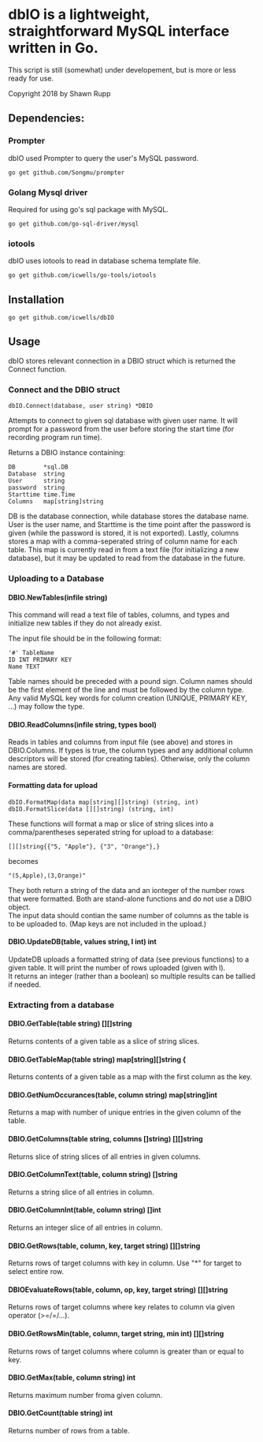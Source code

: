 # dbIO is a lightweight, straightforward MySQL interface written in Go.  
This script is still (somewhat) under developement, but is more or less ready for use.  

Copyright 2018 by Shawn Rupp

## Dependencies:  

### Prompter  
dbIO used Prompter to query the user's MySQL password.  

	go get github.com/Songmu/prompter  

### Golang Mysql driver
Required for using go's sql package with MySQL.  

	go get github.com/go-sql-driver/mysql  

### iotools
dbIO uses iotools to read in database schema template file.  

	go get github.com/icwells/go-tools/iotools  

## Installation  

	go get github.com/icwells/dbIO  

## Usage  
dbIO stores relevant connection in a DBIO struct which is returned the Connect function.  

### Connect and the DBIO struct  
	dbIO.Connect(database, user string) *DBIO  

Attempts to connect to given sql database with given user name. It will prompt for a password from 
the user before storing the start time (for recording program run time).  

Returns a DBIO instance containing:  

```
DB        *sql.DB  
Database  string  
User      string  
password  string  
Starttime time.Time  
Columns   map[string]string  
```

DB is the database connection, while database stores the database name. User is the user name, and Starttime 
is the time point after the password is given (while the password is stored, it is not exported). Lastly, columns 
stores a map with a comma-seperated string of column name for each table. This map is currently read in from a 
text file (for initializing a new database), but it may be updated to read from the database in the future.  

### Uploading to a Database 

#### DBIO.NewTables(infile string)  
This command will read a text file of tables, columns, and types and initialize new tables if they do not already exist.  

The input file should be in the following format:  
```
'#' TableName  
ID INT PRIMARY KEY  
Name TEXT
```  

Table names should be preceded with a pound sign. Column names should be the first element of the line and must be 
followed by the column type. Any valid MySQL key words for column creation (UNIQUE, PRIMARY KEY, ...) may follow the type.  

#### DBIO.ReadColumns(infile string, types bool)  
Reads in tables and columns from input file (see above) and stores in DBIO.Columns. If types is true, the column types and 
any additional column descriptors will be stored (for creating tables). Otherwise, only the column names are stored.  

#### Formatting data for upload  
```
dbIO.FormatMap(data map[string][]string) (string, int)  
dbIO.FormatSlice(data [][]string) (string, int)  
```

These functions will format a map or slice of string slices into a comma/parentheses seperated string for upload to a database:  
```
[][]string{{"5, "Apple"}, {"3", "Orange"},}  
```
becomes 
```
"(5,Apple),(3,Orange)"  
```
They both return a string of the data and an ionteger of the number rows that were formatted. Both are stand-alone functions and do not use a DBIO object.  
The input data should contian the same number of columns as the table is to be uploaded to. (Map keys are not included in the upload.)  

#### DBIO.UpdateDB(table, values string, l int) int  

UpdateDB uploads a formatted string of data (see previous functions) to a given table. It will print the number of rows uploaded (given with l).  
It returns an integer (rather than a boolean) so multiple results can be tallied if needed.  

### Extracting from a database  

#### DBIO.GetTable(table string) [][]string  
Returns contents of a given table as a slice of string slices.  

#### DBIO.GetTableMap(table string) map[string][]string {
Returns contents of a given table as a map with the first column as the key.  

#### DBIO.GetNumOccurances(table, column string) map[string]int  
Returns a map with number of unique entries in the given column of the table.  

#### DBIO.GetColumns(table string, columns []string) [][]string  
Returns slice of string slices of all entries in given columns.  

#### DBIO.GetColumnText(table, column string) []string  
Returns a string slice of all entries in column.  

#### DBIO.GetColumnInt(table, column string) []int  
Returns an integer slice of all entries in column.  

#### DBIO.GetRows(table, column, key, target string) [][]string  
Returns rows of target columns with key in column. Use "*" for target to select entire row.  

#### DBIOEvaluateRows(table, column, op, key, target string) [][]string  
Returns rows of target columns where key relates to column via given operator (>=/=/...).  

#### DBIO.GetRowsMin(table, column, target string, min int) [][]string  
Returns rows of target columns where column is greater than or equal to key.  

#### DBIO.GetMax(table, column string) int  
Returns maximum number froma  given column.  

#### DBIO.GetCount(table string) int  
Returns number of rows from a table.  
